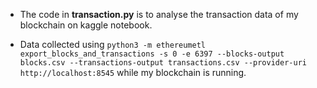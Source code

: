 * The code in **transaction.py** is to analyse the transaction data of my blockchain on kaggle notebook.

* Data collected using `python3 -m ethereumetl export_blocks_and_transactions -s 0 -e 6397 --blocks-output blocks.csv --transactions-output transactions.csv --provider-uri http://localhost:8545` while my blockchain is running.
